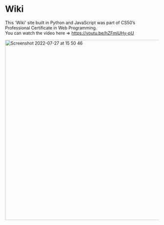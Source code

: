 # Wiki
This 'Wiki' site built in Python and JavaScript was part of CS50’s Professional Certificate in Web Programming.   
You can watch the video here => https://youtu.be/hZFmiUHy-pU 


<img width="588" alt="Screenshot 2022-07-27 at 15 50 46" src="https://user-images.githubusercontent.com/63313596/181565966-cb97da6f-1852-44db-bcf9-7c4a1bb9f527.png">
